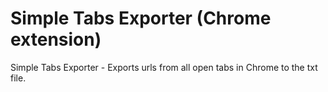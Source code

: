 # Simple Tabs Exporter (Chrome extension)

Simple Tabs Exporter - Exports urls from all open tabs in Chrome to the txt file.
